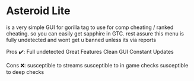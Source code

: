 # Asteroid Lite
is a very simple GUI for gorilla tag to use for comp cheating / ranked cheating. so you can easily get sapphire in GTC.
rest assure this menu is fully undetected and wont get u banned unless its via reports

Pros ✔️:
Full undetected
Great Features
Clean GUI
Constant Updates

Cons ❌:
susceptible to streams
susceptible to in game checks
susceptible to deep checks

